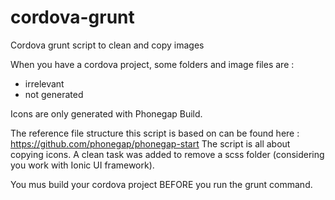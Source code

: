 cordova-grunt
=============

Cordova grunt script to clean and copy images

When you have a cordova project, some folders and image files are :
- irrelevant
- not generated

Icons are only generated with Phonegap Build.

The reference file structure this script is based on can be found here : https://github.com/phonegap/phonegap-start
The script is all about copying icons.
A clean task was added to remove a scss folder (considering you work with Ionic UI framework).

You mus build your cordova project BEFORE you run the grunt command.

